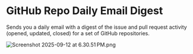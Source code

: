 # GitHub Repo Daily Email Digest

Sends you a daily email with a digest of the issue and pull request activity
(opened, updated, closed) for a set of GitHub repositories.

![Screenshot 2025-09-12 at 6.30.51 PM.png](https://imagedelivery.net/iHX6Ovru0O7AjmyT5yZRoA/2851d7f8-33e9-430e-4665-5c441c4e8700/public)
